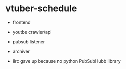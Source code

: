# vtuber-schedule
- frontend
- youtbe crawler/api
- pubsub listener
- archiver


- iirc gave up because no python PubSubHubb library
